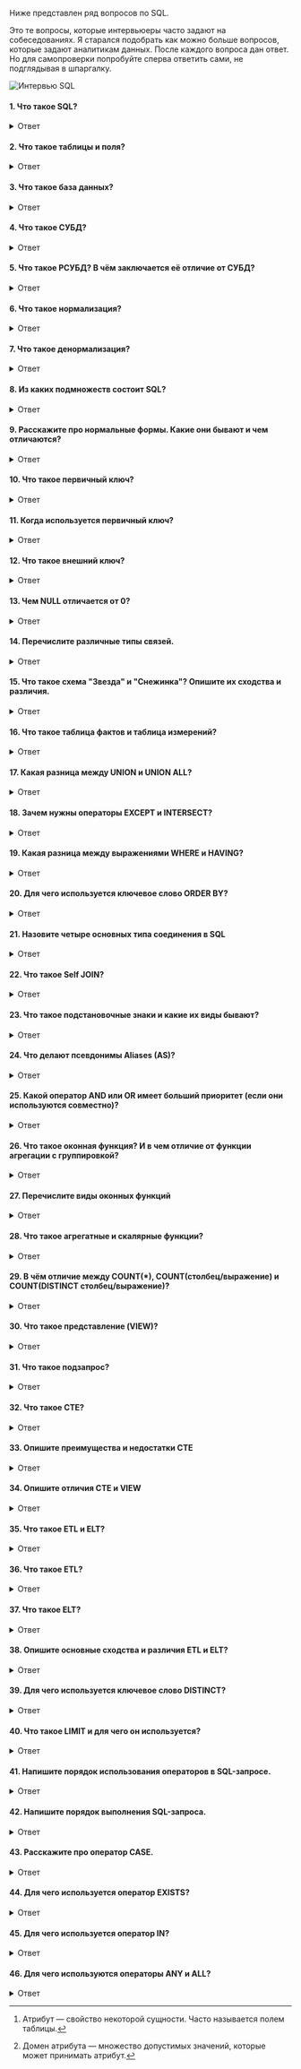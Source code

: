 Ниже представлен ряд вопросов по SQL.

Это те вопросы, которые интервьюеры часто задают на собеседованиях. Я старался подобрать как можно больше вопросов, которые задают аналитикам данных.
После каждого вопроса дан ответ. Но для самопроверки попробуйте сперва ответить сами, не подглядывая в шпаргалку.

![Интервью SQL](https://github.com/TalkoDenis/interviews/blob/main/SQL/Theory/%D0%93%D0%BE%D0%BC%D0%B5%D1%80.jpg)


#### 1. Что такое SQL?
<details>
<summary>Ответ</summary>

_SQL (Structured Query Language)_ - язык структурированных запросов. Это стандартный язык для СУБД. Он особенно полезен при обработке организованных данных, состоящих из сущностей (переменных) и отношений между различными сущностями данных.
</details>

#### 2. Что такое таблицы и поля?
<details>
<summary>Ответ</summary>

_Таблица_ - это организованный набор данных, хранящихся в виде строк и столбцов. Столбцы могут быть классифицированы как вертикальные поля, а строки - как горизонтальные.
_Поля_ - это колонки в таблице, предназначенные для хранения информации.
</details>

#### 3. Что такое база данных?
<details>
<summary>Ответ</summary>
Можно дать несколько разных определений. Ниже представлены те, которые я считаю наиболее удачными.

_База данных_ - это совокупность данных, хранящихся и извлекаемых в цифровом виде из удалённой или локальной компьютерной системы.

_База данных_ - это упорядоченный набор структурированной информации или данных, которые обычно хранятся в электронном виде в компьютерной системе. База данных обычно управляется системой управления базами данных (СУБД).

_База данных_ - это совокупность данных, хранимых в соответствии со схемой данных, манипулирование которыми выполняют в соответствии с правилами средств моделирования данных
</details>

#### 4. Что такое СУБД?
<details>
<summary>Ответ</summary>

_СУБД_ - Система Управления Базами Данных. СУБД - это системное программное обеспечение, ответственное за создание, поиск, обновление и управление базы данных. СУБД гарантирует, наши данные организованы и легкодоступны, выступая в качестве интерфейса между базой данных и её конечными пользователями.
</details>

#### 5. Что такое РСУБД? В чём заключается её отличие от СУБД?
<details>
<summary>Ответ</summary>

_РСУБД_ - Реляционная Система Управления Базами Данных. Ключевое отличие по сравнению с СУБД в том, что РСУБД хранит данные в виде набора таблиц, и между общими полями этих таблиц могут существовать отношения. Большинство современных систем управления базами данных, таких как MySQL, Microsoft SQL Server, Oracle, IBM DB2 и Amazon Redshift, основаны на РСУБД.
</details>

#### 6. Что такое нормализация?
<details>
<summary>Ответ</summary>

_Нормализация_ — это процесс организации данных в базе данных, включающий создание таблиц и установление отношений между ними в соответствии с правилами, которые обеспечивают защиту данных и делают базу данных более гибкой, устраняя избыточность и несогласованные зависимости.
</details>

#### 7. Что такое денормализация?
<details>
<summary>Ответ</summary>

_Денормализация_ - это процесс обратный нормализации. При денормализации нормализованная схема преобразуется в схему, содержащую избыточную информацию. Производительность повышается за счет использования избыточности и обеспечения согласованности избыточных данных. Причиной выполнения денормализации являются накладные расходы, возникающие в процессоре запросов из-за чрезмерно нормализованной структуры.
</details>

#### 8. Из каких подмножеств состоит SQL?
<details>
<summary>Ответ</summary>

_DDL (Data Definition Language, язык описания данных)_ — позволяет выполнять различные операции с базой данных, такие как CREATE (создание), ALTER (изменение) и DROP (удаление объектов).

_DML (Data Manipulation Language, язык управления данными)_ — позволяет получать доступ к данным и манипулировать ими, например, вставлять, обновлять, удалять и извлекать данные из базы данных.

_DCL (Data Control Language, язык контролирования данных)_ — позволяет контролировать доступ к базе данных. Пример — GRANT (предоставить права), REVOKE (отозвать права).
</details>

#### 9. Расскажите про нормальные формы. Какие они бывают и чем отличаются?
<details>
<summary>Ответ</summary>

_Нормальная форма_ — требование, предъявляемое к структуре таблиц в теории реляционных баз данных для устранения из базы избыточных функциональных зависимостей между атрибутами (полями таблиц).
Всего существует шесть нормальных форм. Самая основная и наиболее часто используемая - третья нормальная форма (3НФ), по этой причине, тут будет дано определение только первых трёх нормальных форм. Для аналитика данных этого более чем достаточно.

_Первая нормальная форма_ - оношение находится в 1НФ, если все его атрибуты[^1] являются простыми, все используемые домены[^2] должны содержать только скалярные значения. Не должно быть повторений строк в таблице.

_Вторая нормальная форма_ - отношение находится во 2НФ, если оно находится в 1НФ и каждый не ключевой атрибут неприводимо зависит от первичного Ключа. Неприводимость означает, что в составе потенциального ключа отсутствует меньшее подмножество атрибутов, от которого можно также вывести данную функциональную зависимость.

_Третья нормальная форма_ - отношение находится в 3НФ, когда находится во 2НФ и каждый не ключевой атрибут нетранзитивно зависит от первичного ключа. Проще говоря, требуется выносить все не ключевые поля, содержимое которых может относиться к нескольким записям таблицы в отдельные таблицы.

_Нормальная форма Бойса-Кодда (НФБК)_ - это частная форма третьей нормальной формы.

Определение 3НФ не подходит для следующих отношений:
1) отношение имеет два или более потенциальных ключа;
2) два и более потенциальных ключа являются составными;
3) ключи пересекаются, т.е. имеют хотя бы один общий атрибут.

Для отношений, имеющих один потенциальный ключ (первичный), НФБК является 3НФ. Отношение находится в НФБК, когда каждая нетривиальная и неприводимая слева функциональная зависимость обладает потенциальным ключом в качестве детерминанта.

[^1]: Атрибут — свойство некоторой сущности. Часто называется полем таблицы.

[^2]: Домен атрибута — множество допустимых значений, которые может принимать атрибут.
</details>

#### 10. Что такое первичный ключ?
<details>
<summary>Ответ</summary>

_Первичный ключ (Primary Key)_ предназначен для однозначной идентификации каждой записи в таблице и является строго уникальным (unique): две записи таблицы не могут иметь одинаковые значения первичного ключа. Нулевые значения (NULL) в качестве первичного ключа не допускаются. Если в качестве первичного ключа используется несколько полей, их называют составным ключом.
</details>

#### 11. Когда используется первичный ключ?
<details>
<summary>Ответ</summary>
Первичный ключ используется в качестве основного ключа и может быть использован для связи с дочерней таблицей, содержащей внешний ключ.
</details>

#### 12. Что такое внешний ключ?
<details>
<summary>Ответ</summary>

_Внешний ключ (Foreign Key)_ является атрибутом ограничения и обеспечивает связь двух таблиц. По сути, это поле или несколько полей, которые ссылаются на первичный ключ в родительской таблице.
</details>

#### 13. Чем NULL отличается от 0?
<details>
<summary>Ответ</summary>
0 - это число.
NULL - это не число, а также NULL не является значением пустой строки. NULL используется для указания того, что данные отсутствуют, неизвестны, неприменимы. NULL не равен ничему, даже другому NULL.
</details>

#### 14. Перечислите различные типы связей.
<details>
<summary>Ответ</summary>

_Один-к-одному (One-to-One)_ - этот тип может быть определён как отношение между двумя таблицами, где каждая запись в одной таблице связана максимум с одной записью в другой таблице.

_Один-ко-многим и Многие-к-одному (One-to-Many & Many-to-One)_ - это наиболее часто используемое отношение, когда запись в таблице связана с несколькими записями в другой таблице.

_Многие-ко-многим (Many-to-Many)_ - этот тип используется в случаях, когда для определения отношения требуется несколько экземпляров с обеих сторон.

На приведённой ниже схеме показаны примеры свезей Один-ко-многим / Многие-к-одному, где "1" означает "один", и "*" означает "много".

![Интервью SQL](https://github.com/TalkoDenis/interviews/blob/main/SQL/Theory/%D0%9F%D1%80%D0%B8%D0%BC%D0%B5%D1%80%D1%8B%20%D1%81%D0%B2%D1%8F%D0%B7%D0%B5%D0%B9.png)

</details>


#### 15. Что такое схема "Звезда" и "Снежинка"? Опишите их сходства и различия.
<details>
<summary>Ответ</summary>
Схемы «звезда» и «снежинка» - это два способа структурировать хранилище данных.

_Схема «звезда» (star schema)_ - специальная организация реляционных таблиц, удобная для хранения многомерных показателей. Лежит в основе реляционного OLAP.

Схема типа «звезда» имеет централизованное хранилище данных, которое хранится в таблице фактов (fact table). Схема разбивает таблицу фактов на ряд денормализованных таблиц измерений (dimension table). Таблица фактов содержит агрегированные данные, которые будут использоваться для составления отчетов, а таблица измерений описывает хранимые данные.

Денормализованные проекты менее сложны, потому что данные сгруппированы. Таблица фактов использует только одну ссылку для присоединения к каждой таблице измерений. Более простая конструкция звездообразной схемы значительно упрощает написание сложных запросов.

Модель данных состоит из двух типов таблиц: одной таблицы фактов  — центр «звезды» — и нескольких таблиц измерений по числу измерений в модели данных — лучи «звезды».

Пример схемы "звёзда":
Таблица фактов содержит одну или несколько колонок типа DECIMAL, дающих числовую характеристику какому-то аспекту предметной области (например, объём продаж для торговой компании или сумма платежей для банка), и несколько целочисленных колонок-ключей для доступа к таблицам измерений. В таблицы фактов данные должны оперативно записываться в случае изменений.

Таблицы измерений расшифровывают ключи, на которые ссылается таблица фактов; например, таблица «products» измерения «товары» базы данных торговой компании может содержать сведения о названии товара, его производителе, типе товара. За счёт использования специальной структуры таблицы измерений реализуется иерархия измерений, в том числе ветвящаяся.

Обычно данные в таблицах-измерениях денормализованы: ценой несколько неэффективного использования дискового пространства удается уменьшить число участвующих в операции соединения таблиц, что обычно приводит к сильному уменьшению времени выполнения запроса. Иногда, тем не менее, требуется произвести нормализацию таблиц-измерений. Такая схема носит название «снежинка».

SQL-запрос к схеме «звезда» обычно содержит в себе:

- одно или несколько соединений таблицы фактов с таблицами измерений;
- несколько фильтров (оператор WHERE), применяемых к таблице фактов или таблицам измерений;
- группировку и агрегирование по требуемым элементам иерархии измерений (dimension elements).

Схема типа «снежинка» (snowflake schema) отличается тем, что использует нормализованные данные. Нормализация означает эффективную организацию данных так, чтобы все зависимости данных были определены, и каждая таблица содержала минимум избыточности. Таким образом, отдельные таблицы измерений разветвляются на отдельные таблицы измерений.

Схема «снежинки» использует меньше дискового пространства и лучше сохраняет целостность данных. Основным недостатком является сложность запросов, необходимых для доступа к данным — каждый запрос должен пройти несколько соединений таблиц, чтобы получить соответствующие данные.

Схема снежинки получила своё название за свою форму, в виде которой отображается логическая схема таблиц в многомерной базе данных. Так же как и в схеме звезды, схема снежинки представлена централизованной таблицей фактов, соединенной с таблицами измерений. Отличием является то, что здесь таблицы измерений нормализованы с рядом других связанных измерительных таблиц, — в то время как в схеме звезды таблицы измерений полностью денормализованы, с каждым измерением представленным в виде единой таблицы, без соединений на связанные таблицы в схеме снежинки. Чем больше степень нормализации таблиц измерений, тем сложнее выглядит структура схемы снежинки. Создаваемый «эффект снежинки» затрагивает только таблицы измерений, и не применим к таблицам фактов.

Схема снежинки, также как и схема звезды, наиболее часто встречается в таких хранилищах данных, для которых скорость получения данных более важна, чем эффективность манипуляции ими. Следовательно, таблицы должны быть нормализованы в малой степени, и зачастую разрабатываются с применением не выше третьего уровня нормализации.

Решение в сторону использования схемы звезды или же схемы снежинки, обуславливается относительной мощностью платформы БД, и инструментария для реализации запросов. Схема звезды подходит окружению, в котором инструментарий реализации запросов предоставляет пользователям широкий доступ к структуре таблиц, а также в окружениях, где большинство запросов просты по своей природе. Схема снежинки более подходит для случаев применения более сложного инструментария для реализации запросов, который в большей степени изолирует пользователей от детальной структуры таблиц, а также для среды с множеством запросов сложной структуры.


Для простоты понимания можно считать, что "снежинка" состоит из нескольких "звёзд".

Примеры схем звезда и снежинка.

![image](https://github.com/TalkoDenis/interviews/blob/main/SQL/Theory/%D0%97%D0%B2%D0%B5%D0%B7%D0%B4%D0%B0%20%D0%B8%20%D1%81%D0%BD%D0%B5%D0%B6%D0%B8%D0%BD%D0%BA%D0%B0%202.gif)


![image](https://github.com/TalkoDenis/interviews/blob/main/SQL/Theory/%D0%97%D0%B2%D0%B5%D0%B7%D0%B4%D0%B0%20%D0%B8%20%D1%81%D0%BD%D0%B5%D0%B6%D0%B8%D0%BD%D0%BA%D0%B0.gif)

</details>

#### 16. Что такое таблица фактов и таблица измерений?
<details>
<summary>Ответ</summary>

_Таблица фактов (fact table)_ — это таблица, записи которой являются неизменяемыми "фактами", такими как журналы служб и сведения об измерениях. Записи постепенно добавляются в таблицу потоковой передачей или большими блоками. Записи остаются там до тех пор, пока они не будут удалены из-за затрат или из-за потери их стоимости. В противном случае записи никогда не обновляются. Таблица фактов — является основной таблицей хранилища данных. 

Таблица фактов, как правило, содержит уникальный составной ключ, объединяющий первичные ключи таблиц измерений. Чаще всего это целочисленные значения либо значения типа «дата/время» в целочисленном формате — ведь таблица фактов может содержать сотни тысяч или даже миллионы записей, и хранить в ней повторяющиеся текстовые описания, как правило, невыгодно — лучше поместить их в меньшие по объёму таблицы измерений. Помимо этого, таблица фактов содержит одно или несколько числовых полей, на основании которых в дальнейшем будут получены агрегатные данные.

В таблице фактов нет никаких сведений о том, как группировать записи при вычислении агрегатных данных. Например, в ней есть идентификаторы продуктов или клиентов, но отсутствует информация о том, к какой категории относится данный продукт или в каком городе находится данный клиент. Эти сведения, в дальнейшем используемые для построения иерархий, содержатся в таблицах измерений.

_Таблица измерений (dimension table)_ - таблица в структуре многомерной базы данных, которая содержит атрибуты событий, сохраненных в таблице фактов. Атрибуты представляют собой текстовые или иные описания, логически объединенные в одно целое. Например, имя покупателя может являться атрибутом в таблице измерений покупателей, а наименование товара - в таблице измерений товаров. В то время как сумма транзакции является величиной аддитивной, и её значение должно храниться в таблице фактов.

Таблица фактов связана с таблицами измерений с помощью внешнего ключа.

С течением времени значения атрибутов строки в таблице измерений могут измениться. Например, юридический адрес компании или отдел компании, в котором работает сотрудник. Для отслеживания и обработки в таком случае используют медленно меняющиеся измерения. Есть несколько типов обработки таких изменений:
- перезаписать старые значения.
- добавить новую строку, содержащую новые значения, сохраняя бизнес-ключ для различия строк.
- добавить новый атрибут в существующую строку.
</details>

#### 17. Какая разница между UNION и UNION ALL?
<details>
<summary>Ответ</summary>
Оба эти выражения используются, чтобы объединить результаты нескольких независимых друг от друга запросов. Разница заключается в том, что, если в результатах запросов есть одинаковые строки, то UNION удалит дубликаты, оставив только одну из таких строк. UNION ALL просто объединит результаты запросов, не обращая внимания на дубликаты.

Перед применением любого из приведенных выше операторов, должны быть выполнены следующие условия:

1. Каждый оператор SELECT в предложении должен иметь одинаковое количество столбцов;
2. Столбцы также должны иметь аналогичные типы данных;
3. Столбцы в каждой инструкции SELECT обязательно должны иметь одинаковый порядок.
</details>

#### 18. Зачем нужны операторы EXCEPT и INTERSECT?
<details>
<summary>Ответ</summary>

_EXCEPT_ - отвечает за разницу множеств. В результат попадают уникальные строки верхнего набора, которые отсутствуют в нижнем наборе.

_INTERSECT_ - отвечает за пересечение строк из обоих подзапросов.
  
Перед применением любого из приведенных выше операторов, должны быть выполнены следующие условия:

1. Каждый оператор SELECT в предложении должен иметь одинаковое количество столбцов;
2. Столбцы также должны иметь аналогичные типы данных;
3. Столбцы в каждой инструкции SELECT обязательно должны иметь одинаковый порядок.
</details>

#### 19. Какая разница между выражениями WHERE и HAVING?
<details>
<summary>Ответ</summary>
Выражения WHERE и HAVING используются для фильтрации результата запроса и ожидают после себя некоторое условие, по которому нужно отфильтровать данные.
  
_WHERE_ работает само по себе и фильтрует данные каждой строки результата по отдельности.

_HAVING_ имеет смысл только в сочетании с выражением GROUP BY и фильтрует уже сгруппированные значения.
</details>

#### 20. Для чего используется ключевое слово ORDER BY?
<details>
<summary>Ответ</summary>
Для сортировки данных в порядке возрастания (ASC) или убывания (DESC).
</details>

#### 21. Назовите четыре основных типа соединения в SQL
<details>
<summary>Ответ</summary>
Чтобы объединить две таблицы в одну, следует использовать оператор JOIN.
  
_INNER JOIN_ - получение записей с одинаковыми значениями в обеих таблицах, т.е. получение пересечения таблиц.

_FULL OUTER JOIN_ - объединяет записи из обеих таблиц (если условие объединения равно true) и дополняет их всеми записями из обеих таблиц, которые не имеют совпадений. Для записей, которые не имеют совпадений из другой таблицы, недостающее поле будет иметь значение NULL.

_LEFT JOIN_ - возвращает все записи, удовлетворяющие условию объединения, плюс все оставшиеся записи из внешней (левой) таблицы, которые не удовлетворяют условию объединения.

_RIGHT JOIN_ - работает точно так же, как и левое объединение, только в качестве внешней таблицы будет использоваться правая.
</details>

#### 22. Что такое Self JOIN?
<details>
<summary>Ответ</summary>
Это выражение используется для того, чтобы таблица объединилась сама с собой, словно это две разные таблицы. Чтобы такое реализовать, одна из таких «таблиц» временно переименовывается.
</details>

#### 23. Что такое подстановочные знаки и какие их виды бывают?
<details>
<summary>Ответ</summary>

_Подстановочные знаки_ - это специальные символы, которые нужны для замены каких-либо знаков в запросе. Они используются вместе с оператором LIKE, с помощью которого можно отфильтровать запрашиваемые данные.

Подстановочные знаки бывают двух видов:

% — заменить ноль или более символов;

_ — заменить один символ.
</details>

#### 24. Что делают псевдонимы Aliases (AS)?
<details>
<summary>Ответ</summary>
Псевдонимы нужны для того, чтобы дать временное имя таблице или столбцу. Это нужно, когда в запросе есть таблицы или столбцы с неоднозначными именами. В этом случае для удобства в составлении запроса используются псевдонимы. Псевдоним существует только на время запроса. Пишется псевдоним как AS.
</details>

#### 25. Какой оператор AND или OR имеет больший приоритет (если они используются совместно)?
<details>
<summary>Ответ</summary>
AND имеет больший приоритет, чем OR.

Чтобы постоянно не вспоминать об этом и избежать путаницы при написании запросов, при использовании логических операторов рекомендуется использовать скобки, которые явно будут отделять логические запросы один от другого.
</details>

#### 26. Что такое оконная функция? И в чем отличие от функции агрегации с группировкой?
<details>
<summary>Ответ</summary>
Оконная функция в SQL - функция, которая работает с выделенным набором строк (окном) и выполняет вычисление для этого набора строк в отдельном столбце.

При использовании агрегирующих функций предложение GROUP BY сокращает количество строк в запросе с помощью их группировки. При использовании оконных функций количество строк в запросе не уменьшается по сравнению с исходной таблицей.
</details>

#### 27. Перечислите виды оконных функций
<details>
<summary>Ответ</summary>
Оконные функции можно подразделить на следующие группы:

_Агрегатные функции_;

_Ранжирующие функции_;

_Функции смещения_;

_Аналитические функции_.

В одной инструкции SELECT с одним предложением FROM можно использовать сразу несколько оконных функций.

_Агрегатные функции_ – это функции, которые выполняют на наборе данных арифметические вычисления и возвращают итоговое значение.

_SUM()_ - возвращает сумму значений в столбце;

_COUNT()_ - вычисляет количество значений в столбце (значения NULL не учитываются);

_AVG()_ - определяет среднее значение в столбце;

_MAX()_ - определяет максимальное значение в столбце;

_MIN()_ - определяет минимальное значение в столбце.

_Ранжирующие функции_ – ранжируют значение для каждой строки в окне. Их можно использовать для того, чтобы присвоить порядковый номер строке или составить рейтинг.

_ROW_NUMBER()_ – возвращает номер строки и используется для нумерации;

_RANK()_ — возвращает ранг каждой строки. В данном случае значения уже анализируются и, в случае нахождения одинаковых значений, функция возвращает одинаковый ранг с пропуском следующего значения;

_DENSE_RANK()_ — возвращает ранг каждой строки. В отличие от функции RANK, она для одинаковых значений возвращает ранг, не пропуская следующий;

_NTILE()_ – позволяет определить к какой группе относится текущая строка. Количество групп задается в скобках.

_Функции смещения_ - позволяют перемещаться и обращаться к разным строкам в окне, относительно текущей строки. Также позволяют обращаться к значениям в начале или в конце окна.

_LAG()_ – обращается к данным из предыдущей строки окна;

_LEAD()_ – обращается к данным из следующей строки.

Функции можно использовать для того, чтобы сравнивать текущее значение строки с предыдущим или следующим. Имеют три параметра: столбец, значение которого необходимо вернуть, количество строк для смещения (по умолчанию 1), значение, которое необходимо вернуть если после смещения возвращается значение NULL;

_FIRST_VALUE()_ - можно получить первое значение в окне;

_LAST_VALUE()_ - можно получить последнее значение в окне. В качестве параметра функции принимают столбец, значение которого необходимо вернуть.

_Аналитические функции_ - возвращают информацию о распределении данных и используются для статистического анализа.

_CUME_DIST()_ - вычисляет интегральное распределение (относительное положение) значений в окне;

_PERCENT_RANK()_ - вычисляет относительный ранг строки в окне;

_PERCENTILE_CONT()_ - вычисляет процентиль на основе постоянного распределения значения столбца. В качестве параметра принимает процентиль, который необходимо вычислить (в этой статье я рассказываю как посчитать медиану, благодаря этой функции);

_PERCENTILE_DISC()_ - вычисляет определенный процентиль для отсортированных значений в наборе данных. В качестве параметра принимает процентиль, который необходимо вычислить.
</details>

#### 28. Что такое агрегатные и скалярные функции?
<details>
<summary>Ответ</summary>

_Агрегатная функция_ выполняет вычисление над набором значений и возвращает одно значение. В табличной модели данных это значит, что функция берет ноль, одну или несколько строк для какой-то колонки и возвращает единственное значение. Скалярные функции принимают на вход одно значение и возвращают одно значение.

Примеры агрегатных функций:

_SUM()_ - возвращает сумму значений в столбце;

_COUNT()_ - вычисляет количество значений в столбце (значения NULL не учитываются);

_AVG()_ - определяет среднее значение в столбце;

_MAX()_ - определяет максимальное значение в столбце;

_MIN()_ - определяет минимальное значение в столбце.

Примеры скалярных функций:

_LEN()_ - вычисляет общую длину поля;

_MID()_ - извлекает подстроки из набора строковых значений в таблице;

_RAND()_ - генерирует случайный набор чисел заданной длины;

_NOW()_ - возвращает текущую дату и время.
</details>

#### 29. В чём отличие между COUNT(*), COUNT(столбец/выражение) и COUNT(DISTINCT столбец/выражение)?
<details>
<summary>Ответ</summary>

_COUNT(*)_ - возвращает количество строк полученных оператором «SELECT … WHERE …». В случае отсутствии WHERE, количество всех записей таблицы.

_COUNT(столбец/выражение)_ - возвращает количество значений (не равных NULL), в указанном столбце/выражении.

_COUNT(DISTINCT столбец/выражение)_ - возвращает количество _уникальных значений_, не равных NULL в указанном столбце/выражении.
</details>

#### 30. Что такое представление (VIEW)?
<details>
<summary>Ответ</summary>
_Представление (VIEW)_ - объект базы данных, являющийся результатом выполнения запроса к базе данных, определенного с помощью оператора SELECT, в момент обращения к представлению.

Представление в SQL - это виртуальная таблица, основанная на наборе результатов инструкции SQL. Представление содержит строки и столбцы, точно так же, как настоящая таблица. Поля в представлении - это поля из одной или нескольких реальных таблиц в базе данных.

Представления иногда называют «виртуальными таблицами». Такое название связано с тем, что представление доступно для пользователя как таблица, но само оно не содержит данных, а извлекает их из таблиц в момент обращения к нему. Если данные изменены в базовой таблице, то пользователь получит актуальные данные при обращении к представлению, использующему данную таблицу. Представления могут основываться как на таблицах, так и на других представлениях, т.е. могут быть вложенными (до 32 уровней вложенности).
</details>

#### 31. Что такое подзапрос?
<details>
<summary>Ответ</summary>

_Подзапрос_ - это SELECT-запрос, вложенный в другой запрос или подзапрос. Другими словами подзапрос - это внутренний запрос. Внешний запрос - это оператор, который содержит подзапрос.

Подзапросами пользуются, когда нужно использовать результат выполнения одного запроса в следующем запросе. Синтаксически подзапрос - это обычный запрос, обернутый в круглые скобки. Подзапрос может быть вложен в любой другой оператор. Можно вкладывать подзапросы в подзапросы. Вложенные запросы можно использовать практически во всех частях внешнего запроса: везде, где разрешено использовать значения.

Подзапросы могут возвращать как скалярные значения, так и табличные значения. От типа возвращаемого значения зависит, с какими операциями имеет смысл использовать подзапрос.

_Скалярное значение_ - это когда возвращается одно значение. Обычно это число или строка. Со скалярными значениями можно использовать операторы сравнения (<, >, =), можно передавать как аргумент функции или как значение колонки в операторе SELECT.

_Табличное значение_ - когда возвращается несколько строк. Заранее неизвестно сколько: ноль, одна или больше. С табличными значениями используют операции IN, NOT IN, ANY, ALL, EXISTS, NOT EXISTS. Все эти операции проверяют вхождение строк внешнего запроса в табличное значение, возвращаемое подзапросом. Табличное значение можно использовать в разделе FROM как таблицу-источник.
</details>

#### 32. Что такое CTE?
<details>
<summary>Ответ</summary>
  
_Common Table Expression (CTE) (Обобщённые табличные выражения)_ - результат запроса, который можно использовать множество раз в других запросах. Говоря проще: запросом мы достаем данные, и они помещаются в пространство памяти, аналогично временному представлению, которое физически не сохраняется в виде объектов. Далее можно работать с получившейся конструкцией как с таблицей.
</details>

#### 33. Опишите преимущества и недостатки CTE
<details>
<summary>Ответ</summary>

_CTE_ - один из видов запросов в системах управления базами данных. На русском языке они называются обобщёнными табличными выражениями. Результаты табличных выражений можно временно сохранять в памяти и обращаться к ним повторно.
  
_Преимущества CTE:_

1) Ускоряют код. При грамотном применении табличные выражения делают работу запросов быстрее, так как в памяти не приходится подолгу хранить лишние сущности - временные структуры работают только в рамках одного запроса.

2) Упрощают понимание. В рамках CTE происходит разбиение сложного запроса на несколько «блоков»: сначала описывается временная структура, а потом данные получают уже из нее. Получение данных оказывается последовательным и понятным.

3) Облегчают поддержку. В сложном запросе непросто разобраться стороннему человеку, который впервые увидел конкретный код. С помощью CTE запрос раскладывается на составляющие, поэтому его легче поддерживать, исправлять и модифицировать.

4) Улучшают функциональность.

_Недостатки CTE_

1) Не универсальны. Обобщенные табличные выражения — не универсальный инструмент, и в решении ряда задач они оказываются неоптимальными.

2) Ресурсоёмки. CTE хранят в кэше временную структуру данных, к которой постоянно обращается как основной запрос, так, возможно, и само табличное выражение.

3) Имеют особенности оптимизации. Проблема существует из-за оптимизатора - внутренней структуры PostgreSQL, которая занимается тем, что упрощает и оптимизирует введенные человеком запросы. Внутреннее выражение, то, что находится после ключевых слов WITH…AS, оптимизируется не так хорошо, как более простые функции. Поэтому есть риск, что CTE будет работать медленно, несмотря на то что по своей сути должно быть быстрым.
</details>

#### 34. Опишите отличия CTE и VIEW
<details>
<summary>Ответ</summary>

СТЕ обычно лучше, когда:

- SQL Server может хорошо оценить, сколько строк будет возвращено из него, и каково будет содержимое этих строк.

- Когда то, что возвращает СТЕ, не оказывает фактического влияния на поведение остального запроса.

- Когда вы не уверены, какая часть данных СТЕ будет фактически необходима для остального запроса (поскольку SQL Server может определять, какие части выполнять, а какие просто проигнорировать).

Временные таблицы обычно лучше, когда:

- Необходимо обращаться к выводу много раз

- Когда необходимо передавать данные между хранимыми процедурами

- Когда нужно разбить запрос на этапы, чтобы изолировать непредсказуемые элементы, которые оказывают сильное влияние на остальную часть запроса.
</details>

#### 35. Что такое ETL и ELT?
<details>
<summary>Ответ</summary>
ETL и ELT — два разных способа загрузки данных в хранилище.
</details>

#### 36. Что такое ETL?
<details>
<summary>Ответ</summary>

_ETL (Extract, Transform, Load - Извлечение, Изменение, Загрузка)_ - данные сперва извлекаются из пула источников данных. Данные хранятся во временной промежуточной базе данных. Затем выполняются операции преобразования, чтобы структурировать и преобразовать данные в подходящую форму для целевой системы хранилища данных. Затем структурированные данные загружаются в хранилище и готовы к анализу.
</details>

#### 37. Что такое ELT?
<details>
<summary>Ответ</summary>

_ELT (Extract, Load, Transform - Извлечение, Загрузка, Изменение)_ - данные сразу же загружаются после извлечения из исходных пулов данных. Промежуточная база данных отсутствует, что означает, что данные немедленно загружаются в единый централизованный репозиторий. Данные преобразуются в системе хранилища данных для использования с инструментами бизнес-аналитики и аналитики.
</details>

#### 38. Опишите основные сходства и различия ETL и ELT?
<details>
<summary>Ответ</summary>

_Сходства:_

_Извлечение_ - первый этапо и в ETL, и в ELT. Этап включает сбор необработанных данных из разных источников. Это могут быть базы данных, файлы, приложения SaaS (программное обеспечение как услуга), датчики Интернета вещей (IoT) или события приложений. На этом этапе можно собирать структурированные, частично структурированные или неструктурированные данные.

_Трансформация_ - в процессе ETL преобразование является вторым шагом, в ELT - третьим. На этом этапе исходная структура данных трансформируется в формат, соответствующий требованиям целевой системы, где данные будут храниться для анализа. Несколько примеров преобразования:

- изменение типов или форматов данных;

- удаление противоречивых или неточных данных;

- дедупликация данных.

Здесь можно применить любые подходящие правила и функции для очистки данных и подготовки к анализу в целевой системе.

_Загрузка_ - на этом этапе данные загружаются в целевое хранилище данных. В процессе ETL загрузка данных является последним шагом, и после нее инструменты создания отчетов могут напрямую использовать сохраненные данные для создания отчетов и аналитических данных. В процессе ELT загруженные данные нуждаются в дополнительном преобразовании.

_Отличия:_

_ETL процесс_ состоит из трёх этапов:

- необработанные данные извлекаются из разных источников;

- выполняется преобразование этих данных на дополнительном сервере обработки;

- преобразованные данные загружаются в целевую базу данных. На этом этапе обеспечивается соответствие требованиям к структуре данных в целевой базы данных. Данные перемещаются только после полного завершения преобразования.

_ELT процесс_ состоит из трёх этапов:

- необработанные данные извлекаются из разных источников;

- данные загружаются в хранилище данных или озеро данных в естественном виде;

- преобразование выполняется по мере необходимости, уже в целевой системе.

![ETL ELT](https://github.com/TalkoDenis/interviews/blob/main/SQL/Theory/ETL%20ELT.png)

</details>

#### 39. Для чего используется ключевое слово DISTINCT?
<details>
<summary>Ответ</summary>

_DISTINCT_ применяется, чтобы вывесни уникальные значения поля (или полей). Применяется, т.к. в столбце с данными могут содержаться дублирующие значения.
</details>

#### 40. Что такое LIMIT и для чего он используется?
<details>
<summary>Ответ</summary>

_LIMIT_ используется, чтобы ограничить запрос и вывести только топ N результатов. Оператору передаётся либо один параметр N , если нужно извлечь N строк с начала таблицы с данными, либо два параметра - первый устанавливает смещение от первой строки, то есть сколько строк нужно пропустить, а второй указывает на количество извлекаемых строк.

Пишется в самом конце запроса и выполняется последним.
</details>

#### 41. Напишите порядок использования операторов в SQL-запросе.
<details>
<summary>Ответ</summary>

SQL-запрос имеет следующую структуру:

_SELECT_ -- перечисление полей результирующей таблицы

_FROM_ -- источника данных

_WHERE_ -- фильтрация данных

_JOIN_ -- комбинация с подходящими по условию данными из других таблиц

_GROUP BY_ -- группировка (агрегирование) данных

_HAVING_ -- фильтрация агрегированных данных (при использовании GROUP BY)

_ORDER BY_ -- сортировка результирующей таблицы

_LIMIT_ -- ограничение на кол-во строк результирующей таблицы

</details>

#### 42. Напишите порядок выполнения SQL-запроса.
<details>
<summary>Ответ</summary>
Выше был описан порядок использования операторов в SQL-запросе. Но при этом, при выполнении запроса, он работает в другом порядке:
  
_FROM_ -- выбор источника данных

_JOIN_ -- комбинация с подходящими по условию данными из других таблиц

_WHERE_ -- фильтрация данных

_GROUP BY_ -- группировка (агрегирование) данных

_HAVING_ -- фильтрация агрегированных данных (при использовании GROUP BY)

_SELECT_ -- возврат результирующего датасета

_ORDER BY_ -- сортировка результирующей таблицы

_LIMIT_ -- ограничение на кол-во строк результирующей таблицы

</details>

#### 43. Расскажите про оператор CASE.
<details>
<summary>Ответ</summary>
Оператор CASE позволяет осуществить проверку условий и возвратить в зависимости от выполнения того или иного условия тот или иной результат.

Оператор имеет следующую конструкцию:

```
CASE
  WHEN условие_1 THEN возвращаемое_значение_1
  …
  WHEN условие_N THEN возвращаемое_значение_N
  ELSE возвращаемое_значение
END
```

WHEN-условия проверяются последовательно, сверху-вниз. При достижении первого удовлетворяющего условия дальнейшая проверка прерывается и возвращается значение, указанное после слова THEN, относящегося к данному блоку WHEN. Если ни одно из WHEN-условий не выполняется, то возвращается значение, указанное после слова ELSE. Если ELSE-блок не указан и не выполняется ни одно WHEN-условие, то возвращается NULL.

</details>

#### 44. Для чего используется оператор EXISTS?
<details>
<summary>Ответ</summary>

_EXISTS_ позволяет проверить, возвращает ли подзапрос какое-либо значение. Оператор возвращает true, если подзапрос возвращает одну или несколько записей. Как правило, этот оператор используется для индикации того, что какая-либо строка удовлетворяет условию. Фактически EXISTS не возвращает строки, а лишь указывает, что в БД есть как минимум одна строка, которая соответствует данному запросу. Поскольку возвращения набора строк не происходит, то подзапросы с подобным оператором выполняются быстро.

Применение оператора имеет следующий формальный синтаксис:

```WHERE (NOT) EXISTS (подзапрос)```

Для получения подобного результата можно использовать и опеатор IN, но поскольку при применении EXISTS не происходит выборка строк, то его использование более оптимально и эффективно, чем использование оператора IN.
</details>

#### 45. Для чего используется оператор IN?
<details>
<summary>Ответ</summary>

_IN_ используется для фильтрации данных в SQL. Оператор позволяет выбрать строки из таблицы, которые содержат одно или несколько значений, указанных в списке.

Синтаксис оператора IN выглядит следующим образом:

```
SELECT column1, column2, ...
FROM table_name
WHERE column_name IN (value1, value2, ...)
```

</details>

#### 46. Для чего используются операторы ANY и ALL?
<details>
<summary>Ответ</summary>
Операторы ANY и ALL используются с предложением WHERE или HAVING.

_ANY_ возвращает true, если какое-либо из значений подзапроса удовлетворяет условию.
_ALL_ возвращает true, если все значения подзапроса удовлетворяют условию.

Синтаксис ANY

Следующий оператор SQL возвращает TRUE и перечисляет названия продуктов, если он находит какие-либо записи в таблице OrderDetails, что количество = 10:
```
SELECT ProductName
FROM Products
WHERE ProductID = ANY (SELECT ProductID FROM OrderDetails WHERE Quantity = 10)
```

Синтаксис ALL

Следующий оператор SQL возвращает TRUE и перечисляет названия продуктов, если он находит какие-либо записи в таблице OrderDetails, что количество > 99:
```
SELECT ProductName
FROM Products
WHERE ProductID = ANY (SELECT ProductID FROM OrderDetails WHERE Quantity > 99)
```
</details>
